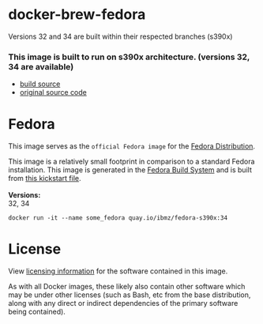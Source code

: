 docker-brew-fedora
==================

Versions 32 and 34 are built within their respected branches (s390x)

### This image is built to run on s390x architecture. (versions 32, 34 are available)
-    [build source](https://github.com/korpx-z/docker-brew-fedora) 
-    [original source code](https://github.com/fedora-cloud/docker-brew-fedora)

# Fedora

This image serves as the `official Fedora image` for the [Fedora Distribution](https://getfedora.org/).

This image is a relatively small footprint in comparison to a standard Fedora installation. This image is generated in the [Fedora Build System](http://koji.fedoraproject.org/koji/) and is built from [this kickstart file](https://pagure.io/fedora-kickstarts/blob/master/f/fedora-container-base.ks).
<br />
<br />
__Versions:__ <br />
32, 34 <br />

`docker run -it --name some_fedora quay.io/ibmz/fedora-s390x:34`
<br />

# License

View [licensing information](https://fedoraproject.org/wiki/Licensing:Main) for the software contained in this image.

As with all Docker images, these likely also contain other software which may be under other licenses (such as Bash, etc from the base distribution, along with any direct or indirect dependencies of the primary software being contained).

